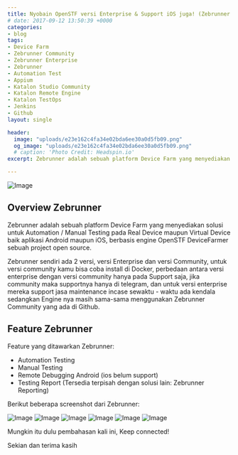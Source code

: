 ```yaml
---
title: Nyobain OpenSTF versi Enterprise & Support iOS juga! (Zebrunner Enterprise)
# date: 2017-09-12 13:50:39 +0000
categories:
- blog
tags:
- Device Farm
- Zebrunner Community
- Zebrunner Enterprise
- Zebrunner
- Automation Test
- Appium
- Katalon Studio Community
- Katalon Remote Engine
- Katalon TestOps
- Jenkins
- Github
layout: single

header:
  image: "uploads/e23e162c4fa34e02bda6ee30a0d5fb09.png"
  og_image: "uploads/e23e162c4fa34e02bda6ee30a0d5fb09.png"
  # caption: 'Photo Credit: Headspin.io'
excerpt: Zebrunner adalah sebuah platform Device Farm yang menyediakan solusi untuk Automation / Manual Testing pada Real Device maupun Virtual Device baik aplikasi Android maupun iOS, berbasis engine OpenSTF sebuah project open source.

---
```


![Image](http://res.cloudinary.com/dr15yjl8w/image/upload/v1701769924/public/av1r4uznlzku1oaz7thb.png)

## **Overview Zebrunner**

Zebrunner adalah sebuah platform Device Farm yang menyediakan solusi untuk Automation / Manual Testing pada Real Device maupun Virtual Device baik aplikasi Android maupun iOS, berbasis engine OpenSTF DeviceFarmer sebuah project open source.

Zebrunner sendiri ada 2 versi, versi Enterprise dan versi Community, untuk versi community kamu bisa coba install di Docker, perbedaan antara versi enterprise dengan versi community hanya pada Support saja, jika community maka supportnya hanya di telegram, dan untuk versi enterprise mereka support jasa maintenance incase sewaktu - waktu ada kendala sedangkan Engine nya masih sama-sama menggunakan Zebrunner Community yang ada di Github.

## **Feature Zebrunner**

Feature yang ditawarkan Zebrunner:
- Automation Testing
- Manual Testing
- Remote Debugging Android (ios belum support)
- Testing Report (Tersedia terpisah dengan solusi lain: Zebrunner Reporting)

Berikut beberapa screenshot dari Zebrunner:

![Image](http://res.cloudinary.com/dr15yjl8w/image/upload/v1701771109/public/a6s6r7jn2y8a6svpzxh3.png)
![Image](http://res.cloudinary.com/dr15yjl8w/image/upload/v1701771126/public/mdvo2gswq36daudbtngi.png)
![Image](http://res.cloudinary.com/dr15yjl8w/image/upload/v1701771143/public/iuyyoe7isboaeyahhkcm.png)
![Image](http://res.cloudinary.com/dr15yjl8w/image/upload/v1701771162/public/enhj0qqid6wzbn1rha3r.png)
![Image](http://res.cloudinary.com/dr15yjl8w/image/upload/v1701771183/public/mdx5pthuiyidikhxr3cr.png)
![Image](http://res.cloudinary.com/dr15yjl8w/image/upload/v1701771199/public/aqly4snpgurzfcrxxlcj.png)


Mungkin itu dulu pembahasan kali ini, Keep connected!

Sekian dan terima kasih